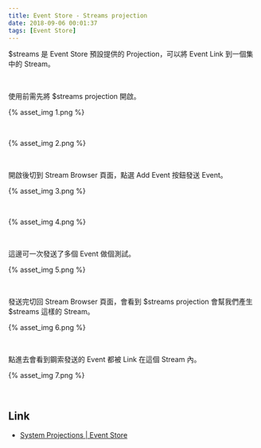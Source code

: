 ```yaml
---
title: Event Store - Streams projection
date: 2018-09-06 00:01:37
tags: [Event Store]
---
```


$streams 是 Event Store 預設提供的 Projection，可以將 Event Link 到一個集中的 Stream。  

<!-- More -->

<br/>


使用前需先將 $streams projection 開啟。

{% asset_img 1.png %}
 
<br/>


{% asset_img 2.png %}
 
<br/>


開啟後切到 Stream Browser 頁面，點選 Add Event 按鈕發送 Event。  

{% asset_img 3.png %}
 
<br/>


{% asset_img 4.png %}
 
<br/>


這邊可一次發送了多個 Event 做個測試。  

{% asset_img 5.png %}
 
<br/>


發送完切回 Stream Browser 頁面，會看到 $streams projection 會幫我們產生 $streams 這樣的 Stream。  

{% asset_img 6.png %}
 
<br/>


點進去會看到鋼索發送的 Event 都被 Link 在這個 Stream 內。  

{% asset_img 7.png %}
 
<br/>


Link
----
* [System Projections | Event Store](https://eventstore.org/docs/projections/system-projections/index.html)
